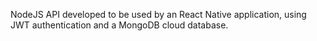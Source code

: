 NodeJS API developed to be used by an React Native application, using JWT authentication and a MongoDB cloud database. 